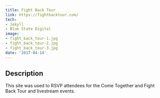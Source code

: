 ```yaml
---
title: Fight Back Tour
link: https://fightbacktour.com/
tech:
- Jekyll
- Blue State Digital
image:
- fight_back_tour-1.jpg
- fight_back_tour-2.jpg
- fight_back_tour-3.jpg
date: '2017-04-14'
---
```


## Description
This site was used to RSVP attendees for the Come Together and Fight Back Tour and livestream events.
